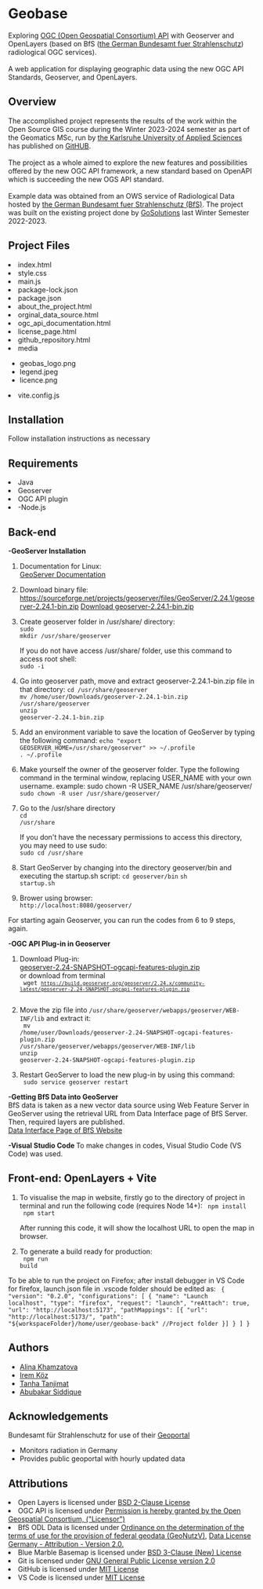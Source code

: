 # Geobase
Exploring <a href="https://ogcapi.ogc.org/">OGC (Open Geospatial Consortium) API</a> with Geoserver and OpenLayers (based on BfS (<a href="https://www.imis.bfs.de/geoportal/">the German Bundesamt fuer Strahlenschutz</a>) radiological OGC services). <br> <br>
A web application for displaying geographic data using the new OGC API Standards, Geoserver, and OpenLayers.<br>
## Overview
<p>
The accomplished project represents the results of the work within the Open Source GIS course during the Winter 2023-2024 semester as part of the Geomatics MSc, run by <a href="https://www.h-ka.de/">the Karlsruhe University of Applied Sciences</a> has published on <a href="https://github.com/HsKA-OSGIS/geobase-back">GitHUB</a>. <br> <br> The project as a whole aimed to explore the new features and possibilities offered by the new OGC API framework, a new standard based on OpenAPI which is succeeding the new OGS API standard.<br> <br>
        Example data was obtained from an OWS service of Radiological Data hosted by <a href="https://www.imis.bfs.de/geoportal/">the German Bundesamt fuer Strahlenschutz (BfS)</a>. The project was built on the existing project done by <a href="https://github.com/HsKA-OSGIS-archive/GOSolutions/">GoSolutions</a> last Winter Semester 2022-2023. 

## Project Files

  <li>index.html</li>
  <li>style.css</li>
  <li>main.js</li>
  <li>package-lock.json</li>
  <li>package.json</li>
  <li>about_the_project.html</li>
  <li>orginal_data_source.html</li>
  <li>ogc_api_documentation.html</li>
  <li>license_page.html</li>
  <li>github_repository.html</li>
  <li>media</li>
 <ul>
  <li>geobas_logo.png</li>
  <li>legend.jpeg</li>
  <li>licence.png</li>
  </ul>
   <li>vite.config.js</li>


## Installation 
Follow installation instructions as necessary

## Requirements 

  <li>Java</li>
  <li>Geoserver</li>
  <li>OGC API plugin</li>
  <li>-Node.js</li>

## Back-end
<b> -GeoServer Installation </b>
1. Documentation for Linux: <br>
    <a href="https://docs.geoserver.org/stable/en/user/installation/linux.html">GeoServer Documentation</a>
 
2. Download binary file:<br>
   https://sourceforge.net/projects/geoserver/files/GeoServer/2.24.1/geoserver-2.24.1-bin.zip
   <a href="https://sourceforge.net/projects/geoserver/files/GeoServer/2.24.1/geoserver-2.24.1-bin.zip">Download geoserver-2.24.1-bin.zip</a>

4. Create geoserver folder in /usr/share/ directory:<br>
    <code>sudo mkdir /usr/share/geoserver</code>

   If you do not have access /usr/share/ folder, use this command to access root shell:<br>
    <code>sudo -i</code>

5. Go into geoserver path, move and extract geoserver-2.24.1-bin.zip file in that directory:
    <code>cd /usr/share/geoserver</code> <br>
    <code>mv /home/user/Downloads/geoserver-2.24.1-bin.zip /usr/share/geoserver</code><br>
    <code>unzip geoserver-2.24.1-bin.zip</code><br>

6. Add an environment variable to save the location of GeoServer by typing the following command:
    <code>echo "export GEOSERVER_HOME=/usr/share/geoserver" >> ~/.profile</code> <br>
    <code>. ~/.profile</code> <br>

7. Make yourself the owner of the geoserver folder. Type the following command in the terminal window, replacing USER_NAME with your own username.
example: sudo chown -R USER_NAME /usr/share/geoserver/ <br>
    <code>sudo chown -R user /usr/share/geoserver/</code>
 
9. Go to the /usr/share directory <br>
    <code>cd /usr/share</code>
    
    If you don't have the necessary permissions to access this directory, you may need to use sudo: <br>
    <code>sudo cd /usr/share</code>
 
10. Start GeoServer by changing into the directory geoserver/bin and executing the startup.sh script:
    <code>cd geoserver/bin</code>
    <code>sh startup.sh</code>
 
11. Brower using browser:<br>
    <code>http://localhost:8080/geoserver/</code>

For starting again Geoserver, you can run the codes from 6 to 9 steps, again.

<b> -OGC API Plug-in in Geoserver </b>

1. Download Plug-in:<br>
   <a href="https://build.geoserver.org/geoserver/2.24.x/community-latest/geoserver-2.24-SNAPSHOT-ogcapi-features-plugin.zip">geoserver-2.24-SNAPSHOT-ogcapi-features-plugin.zip</a> <br>
   or download from terminal <br>
   <code> wget <code>https://build.geoserver.org/geoserver/2.24.x/community-latest/geoserver-2.24-SNAPSHOT-ogcapi-features-plugin.zip </code> </code>
   
2. Move the zip file into <code>/usr/share/geoserver/webapps/geoserver/WEB-INF/lib</code> and extract it: <br>
 <code> mv /home/user/Downloads/geoserver-2.24-SNAPSHOT-ogcapi-features-plugin.zip /usr/share/geoserver/webapps/geoserver/WEB-INF/lib </code> <br>
 <code>unzip geoserver-2.24-SNAPSHOT-ogcapi-features-plugin.zip</code><br>
 
3. Restart GeoServer to load the new plug-in by using this command: <br>
  <code>  sudo service geoserver restart </code>
  
<b> -Getting BfS Data into GeoServer </b> <br>
BfS data is taken as a new vector data source using Web Feature Server in GeoServer using the retrieval URL from Data Interface page of BfS Server. Then, required layers are published. <br>
 <a href="https://odlinfo.bfs.de/ODL/EN/service/data-interface/data-interface_node.html">Data Interface Page of BfS Website</a>

<b> -Visual Studio Code </b>
To make changes in codes, Visual Studio Code (VS Code) was used.

## Front-end: OpenLayers + Vite
1. To visualise the map in website, firstly go to the directory of project in terminal and run the following code (requires Node 14+):
   <code> npm install</code><br>
   <code> npm start</code><br>

   After running this code, it will show the localhost URL to open the map in browser.

2. To generate a build ready for production: <br>
   <code> npm run build</code><br>

To be able to run the project on Firefox; after install debugger in VS Code for firefox, launch.json file in .vscode folder should be edited as:
<code>
  {
    "version": "0.2.0",
    "configurations": [
        {
        "name": "Launch localhost",
        "type": "firefox",
        "request": "launch",
        "reAttach": true,
        "url": "http://localhost:5173",
            "pathMappings": [{
            "url": "http://localhost:5173/",
            "path": "${workspaceFolder}/home/user/geobase-back" //Project folder 
            }]
        }
    ]
  }
</code>
## Authors

- [Alina Khamzatova](https://github.com/alina-khamzatova)
- [Irem Köz](https://github.com/iremkoz)
- [Tanha Tanjimat](https://github.com/tanhatanjimat)
- [Abubakar Siddique](https://github.com/absmizi)

## Acknowledgements

Bundesamt für Strahlenschutz for use of their [Geoportal](https://www.imis.bfs.de/geoportal/)

- Monitors radiation in Germany
- Provides public geoportal with hourly updated data

## Attributions

<li>Open Layers is licensed under <a href="https://opensource.org/licenses/BSD-2-Clause">BSD 2-Clause License</a></li>
<li>OGC API is licensed under <a href="https://github.com/opengeospatial/ogcapi-features/blob/master/LICENSE">Permission is hereby granted by the Open Geospatial Consortium, ("Licensor")</a></li>  
<li>BfS ODL Data is licensed under <a href="http://www.gesetze-im-internet.de/geonutzv/eingangsformel.html">Ordinance on the determination of the terms of use for the provision of federal geodata (GeoNutzV)</a>, <a href="https://www.govdata.de/dl-de/by-2-0">Data License Germany - Attribution - Version 2.0.</a> </li> 
<li>Blue Marble Basemap is licensed under <a href="https://opensource.org/licenses/BSD-3-Clause">BSD 3-Clause (New) License </a> </li>
<li>Git is licensed under <a href="https://git-scm.com/about">GNU General Public License version 2.0</a></li> 
<li>GitHub is licensed under <a href="https://docs.github.com/en/repositories/managing-your-repositorys-settings-and-features/customizing-your-repository/licensing-a-repository">MIT License</a></li>
<li>VS Code is licensed under <a href="https://code.visualstudio.com/docs/supporting/FAQ">MIT License</a></li>

